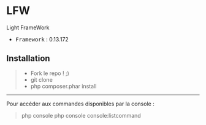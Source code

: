 # LFW
Light FrameWork

 - <kbd>Framework</kbd> : 0.13.172

Installation
----------

> - Fork le repo ! ;)
> - git clone
> - php composer.phar install

----------

Pour accéder aux commandes disponibles par la console :
> php console
> php console console:listcommand